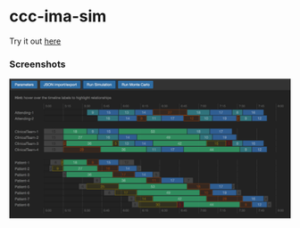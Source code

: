 # ccc-ima-sim

Try it out [here](https://crimsoncare.github.io/ccc-ima-sim)

### Screenshots
![Timeline view](/doc/screenshot.png?raw=true)

